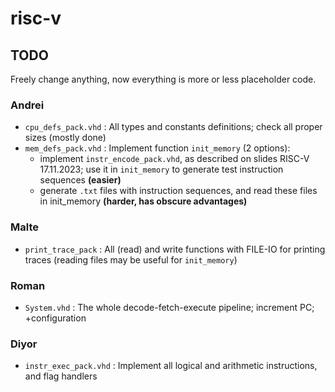 # risc-v

## TODO
Freely change anything, now everything is more or less placeholder code.
### Andrei
- `cpu_defs_pack.vhd` : All types and constants definitions; check all proper sizes (mostly done)
- `mem_defs_pack.vhd` : Implement function `init_memory` (2 options):
    - implement `instr_encode_pack.vhd`, as described on slides RISC-V 17.11.2023; use it in `init_memory` to generate test instruction sequences **(easier)**
    - generate `.txt` files with instruction sequences, and read these files in init_memory **(harder, has obscure advantages)**
### Malte
- `print_trace_pack` : All (read) and write functions with FILE-IO for printing traces (reading files may be useful for `init_memory`) 
### Roman
- `System.vhd` : The whole decode-fetch-execute pipeline; increment PC; +configuration
### Diyor
- `instr_exec_pack.vhd` : Implement all logical and arithmetic instructions, and flag handlers
